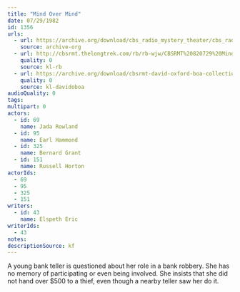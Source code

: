 ```yaml
---
title: "Mind Over Mind"
date: 07/29/1982
id: 1356
urls: 
  - url: https://archive.org/download/cbs_radio_mystery_theater/cbs_radio_mystery_theater-1351-1399.zip/cbs_radio_mystery_theater-1351-1399%2Fcbsrmt_1356_mind_over_mind.mp3
    source: archive-org
  - url: http://cbsrmt.thelongtrek.com/rb/rb-wjw/CBSRMT%20820729%20Mind%20Over%20Mind_wjw%20crosstalk%20act2.mp3
    quality: 0
    source: kl-rb
  - url: https://archive.org/download/cbsrmt-david-oxford-boa-collection/CBSRMT-820729-1356-Mind-over-Mind-(128-48)_WBBM-JE-{BoA}.mp3
    quality: 0
    source: kl-davidoboa
audioQuality: 0
tags: 
multipart: 0
actors:  
  - id: 69
    name: Jada Rowland  
  - id: 95
    name: Earl Hammond  
  - id: 325
    name: Bernard Grant  
  - id: 151
    name: Russell Horton
actorIds:  
  - 69  
  - 95  
  - 325  
  - 151
writers:  
  - id: 43
    name: Elspeth Eric
writerIds:  
  - 43
notes: 
descriptionSource: kf
---
```

A young bank teller is questioned about her role in a bank robbery. She has no memory of participating or even being involved. She insists that she did not hand over $500 to a thief, even though a nearby teller saw her do it.